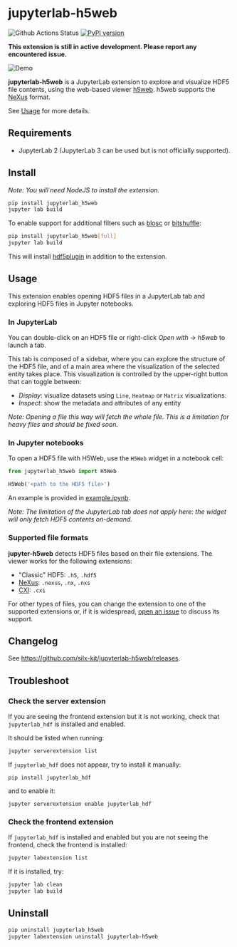 # jupyterlab-h5web

![Github Actions Status](https://github.com/silx-kit/jupyterlab-h5web/workflows/Build/badge.svg)
[![PyPI version](https://badge.fury.io/py/jupyterlab-h5web.svg)](https://badge.fury.io/py/jupyterlab-h5web)

**This extension is still in active development. Please report any encountered
issue.**

![Demo](https://user-images.githubusercontent.com/2936402/114533096-d5e68000-9c4d-11eb-81d3-67d313c9216f.gif)

**jupyterlab-h5web** is a JupyterLab extension to explore and visualize HDF5
file contents, using the web-based viewer
[h5web](https://github.com/silx-kit/h5web). h5web supports the
[NeXus](https://www.nexusformat.org/) format.

See [Usage](README.md#Usage) for more details.

## Requirements

- JupyterLab 2 (JupyterLab 3 can be used but is not officially supported).

## Install

_Note: You will need NodeJS to install the extension._

```bash
pip install jupyterlab_h5web
jupyter lab build
```

To enable support for additional filters such as
[blosc](https://github.com/Blosc/hdf5-blosc) or
[bitshuffle](https://github.com/kiyo-masui/bitshuffle):

```bash
pip install jupyterlab_h5web[full]
jupyter lab build
```

This will install [hdf5plugin](https://pypi.org/project/hdf5plugin/) in addition
to the extension.

## Usage

This extension enables opening HDF5 files in a JupyterLab tab and exploring HDF5
files in Jupyter notebooks.

### In JupyterLab

You can double-click on an HDF5 file or right-click _Open with_ -> _h5web_ to
launch a tab.

This tab is composed of a sidebar, where you can explore the structure of the
HDF5 file, and of a main area where the visualization of the selected entity
takes place. This visualization is controlled by the upper-right button that can
toggle between:

- _Display_: visualize datasets using `Line`, `Heatmap` or `Matrix`
  visualizations.
- _Inspect_: show the metadata and attributes of any entity

_Note: Opening a file this way will fetch the whole file. This is a limitation
for heavy files and should be fixed soon._

### In Jupyter notebooks

To open a HDF5 file with H5Web, use the `H5Web` widget in a notebook cell:

```python
from jupyterlab_h5web import H5Web

H5Web('<path to the HDF5 file>')
```

An example is provided in [example.ipynb](example.ipynb).

_Note: The limitation of the JupyterLab tab does not apply here: the widget will
only fetch HDF5 contents on-demand._

### Supported file formats

**jupyter-h5web** detects HDF5 files based on their file extensions. The viewer
works for the following extensions:

- "Classic" HDF5: `.h5`, `.hdf5`
- [NeXus](https://www.nexusformat.org/): `.nexus`, `.nx`, `.nxs`
- [CXI](https://cxidb.org/cxi.html): `.cxi`

For other types of files, you can change the extension to one of the supported
extensions or, if it is widespread,
[open an issue](https://github.com/silx-kit/jupyterlab-h5web/issues) to discuss
its support.

## Changelog

See https://github.com/silx-kit/jupyterlab-h5web/releases.

## Troubleshoot

### Check the server extension

If you are seeing the frontend extension but it is not working, check that
`jupyterlab_hdf` is installed and enabled.

It should be listed when running:

```bash
jupyter serverextension list
```

If `jupyterlab_hdf` does not appear, try to install it manually:

```
pip install jupyterlab_hdf
```

and to enable it:

```
jupyter serverextension enable jupyterlab_hdf
```

### Check the frontend extension

If `jupyterlab_hdf` is installed and enabled but you are not seeing the
frontend, check the frontend is installed:

```bash
jupyter labextension list
```

If it is installed, try:

```bash
jupyter lab clean
jupyter lab build
```

## Uninstall

```bash
pip uninstall jupyterlab_h5web
jupyter labextension uninstall jupyterlab-h5web
```
